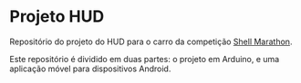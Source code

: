 # Projeto HUD

Repositório do projeto do HUD para o carro da competição [Shell Marathon](https://www.shellecomarathon.com/).

Este repositório é dividido em duas partes: o projeto em Arduino, e uma aplicação móvel para dispositivos Android.